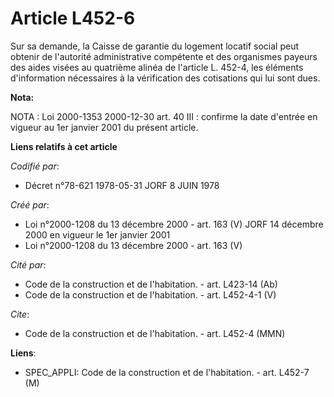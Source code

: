 # Article L452-6

Sur sa demande, la Caisse de garantie du logement locatif social peut obtenir de l'autorité administrative compétente et des
organismes payeurs des aides visées au quatrième alinéa de l'article L. 452-4, les éléments d'information nécessaires à la
vérification des cotisations qui lui sont dues.

**Nota:**

NOTA : Loi 2000-1353 2000-12-30 art. 40 III : confirme la date d'entrée en vigueur au 1er janvier 2001 du présent article.

**Liens relatifs à cet article**

_Codifié par_:

  - Décret n°78-621 1978-05-31 JORF 8 JUIN 1978

_Créé par_:

  - Loi n°2000-1208 du 13 décembre 2000 - art. 163 (V) JORF 14 décembre 2000 en vigueur le 1er janvier 2001
  - Loi n°2000-1208 du 13 décembre 2000 - art. 163 (V)

_Cité par_:

  - Code de la construction et de l'habitation. - art. L423-14 (Ab)
  - Code de la construction et de l'habitation. - art. L452-4-1 (V)

_Cite_:

  - Code de la construction et de l'habitation. - art. L452-4 (MMN)

**Liens**:

  - SPEC_APPLI: Code de la construction et de l'habitation. - art. L452-7 (M)
